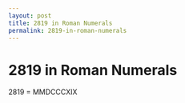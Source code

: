 ```yaml
---
layout: post
title: 2819 in Roman Numerals
permalink: 2819-in-roman-numerals
---
```


# 2819 in Roman Numerals

2819 = MMDCCCXIX

